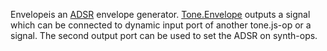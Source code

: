 Envelopeis an [ADSR](https://en.wikipedia.org/wiki/Synthesizer#ADSR_envelope) envelope generator. [Tone.Envelope](https://tonejs.github.io/docs/#Envelope) outputs a signal which can be connected to dynamic input port of another tone.js-op or a signal. The second output port can be used to set the ADSR on synth-ops.